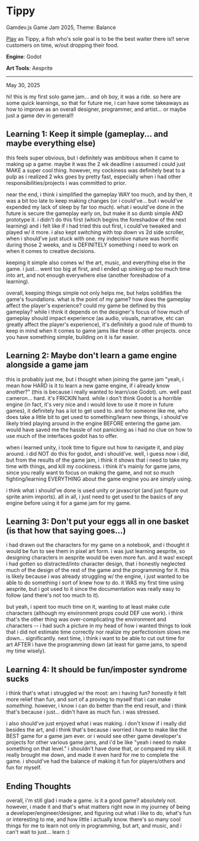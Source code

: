# Tippy
Gamdev.js Game Jam 2025, Theme: Balance

[Play](https://kamero0n.itch.io/tippy) as Tippy, a fish who's sole goal is to be the best waiter there is!! serve customers on time, w/out dropping their food.

**Engine**: Godot

**Art Tools**: Aesprite

---

May 30, 2025

hi! this is my first solo game jam... and oh boy, it was a ride. so here are some quick learnings, so that for future me, i can have some takeaways as how to improve as an overall designer, programmer, and artist... or maybe just a game dev in general!!

## Learning 1: Keep it simple (gameplay... and maybe everything else)
this feels super obvious, but i definitely was ambitious when it came to making up a game. maybe it was the 2 wk deadline i assumed i could just MAKE a super cool thing. however, my cockiness was definitely beat to a pulp as i realized 2 wks goes by pretty fast, especially when i had other responsibilities/projects i was committed to prior.

near the end, i think i simplified the gameplay WAY too much, and by then, it was a bit too late to keep making changes (or i could've... but i would've expended my lack of sleep by far too much). what i would've done in the future is secure the gameplay early on, but make it so dumb simple AND prototype it. i didn't do this first (which begins the foreshadow of the next learning) and i felt like if i had tried this out first, i could've tweaked and played w/ it more. i also kept switching with top down vs 2d side scroller, when i should've just stuck with one. my indecisive nature was horrific during those 2 weeks, and is DEFINITELY something i need to work on when it comes to creative decisions.

keeping it simple also comes w/ the art, music, and everything else in the game. i just... went too big at first, and i ended up sinking up too much time into art, and not enough everywhere else (another foreshadow of a learning).

overall, keeping things simple not only helps me, but helps solidifies the game's foundations. what is the point of my game? how does the gameplay affect the player's experience? could my game be defined by this gameplay? while i think it depends on the designer's focus of how much of gameplay should impact experience (as audio, visuals, narrative, etc can greatly affect the player's experience), it's definitely a good rule of thumb to keep in mind when it comes to game jams like these or other projects. once you have something simple, building on it is far easier.

## Learning 2: Maybe don't learn a game engine alongside a game jam
this is probably just me, but i thought when joining the game jam "yeah, i mean how HARD is it to learn a new game engine, if i already know another?" (this is because i really wanted to learn/use Godot). um. well past cameron... hard. it's FRICKIN hard. while i don't think Godot is a horrible engine (in fact, it's very nice and i would love to use it more in future games), it definitely has a lot to get used to. and for someone like me, who does take a little bit to get used to something/learn new things, i should've likely tried playing around in the engine BEFORE entering the game jam. would have saved me the hassle of not panicking as i had no clue on how to use much of the interfaces godot has to offer.

when i learned unity, i took time to figure out how to navigate it, and play around. i did NOT do this for godot, and i should've. well, i guess now i did, but from the results of the game jam, i think it shows that i need to take my time with things, and kill my cockiness. i think it's mainly for  game jams, since you really want to focus on making the game, and not so much fighting/learning EVERYTHING about the game engine you are simply using.

i think what i should've done is used unity or javascript (and just figure out sprite anim imports). all in all, i just need to get used to the basics of any engine before using it for a game jam for my game.

## Learning 3: Don't put your eggs all in one basket (is that how that saying goes...)
i had drawn out the characters for my game on a notebook, and i thought it would be fun to see them in pixel art form. i was just learning aesprite, so designing characters in aesprite would be even more fun. and it was! except i had gotten so distracted/into character design, that i honestly neglected much of the design of the rest of the game and the programming for it. this is likely because i was already struggling w/ the engine, i just wanted to be able to do something i sort of knew how to do. it WAS my first time using aesprite, but i got used to it since the documentation was really easy to follow (and there's not too much to it). 

but yeah, i spent too much time on it, wanting to at least make cute characters (although my environment props could DEF use work). i think that's the other thing was over-complicating the environment and characters -- i had such a picture in my head of how i wanted things to look that i did not estimate time correctly nor realize my perfectionism slows me down... significantly. next time, i think i want to be able to cut out time for art AFTER i have the programming down (at least for game jams, to spend my time wisely).

## Learning 4: It should be fun/imposter syndrome sucks 
i think that's what i struggled w/ the most: am i having fun? honestly it felt more relief than fun, and sort of a proving to myself that i can make *something*. however, i know i can do better than the end result, and i think that's because i just... didn't have as much fun. i was stressed.

i also should've just enjoyed what i was making. i don't know if i really did besides the art, and i think that's because i worried i have to make like the BEST game for a game jam ever. or i would see other game developer's projects for other various game jams, and i'd be like "yeah i need to make something on that level." i shouldn't have done that, or compared my skill. it really brought me down, and made it even hard for me to complete the game. i should've had the balance of making it fun for players/others and fun for myself.

## Ending Thoughts
overall, i'm still glad i made a game. is it a good game? absolutely not. however, i made it and that's what matters right now in my journey of being a developer/engineer/designer, and figuring out what i like to do, what's fun or interesting to me, and how little i actually know. there's so many cool things for me to learn not only in programming, but art, and music, and i can't wait to just... learn :)

